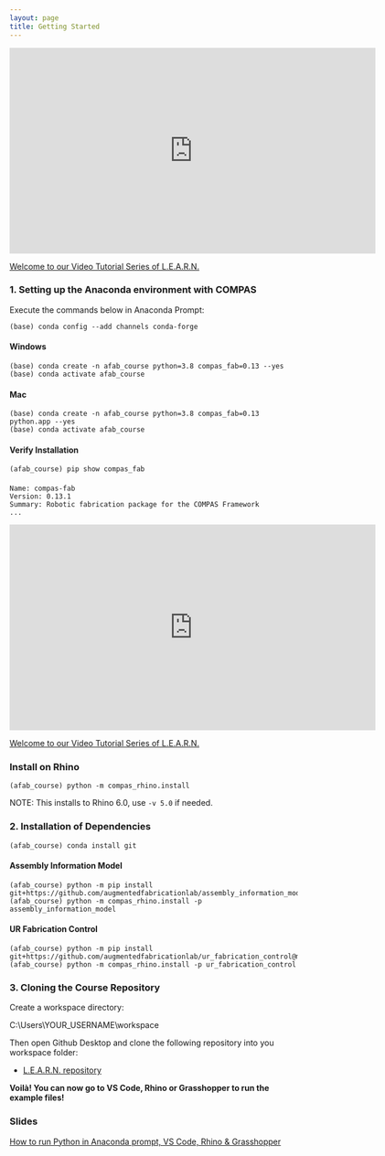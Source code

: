 ```yaml
---
layout: page
title: Getting Started
---
```


<iframe src="https://player.vimeo.com/video/496027774" width="640" height="360" frameborder="0" allow="autoplay; fullscreen" allowfullscreen></iframe>
<p><a href="https://vimeo.com/496027774">Welcome to our Video Tutorial Series of L.E.A.R.N.</a></p>


### 1. Setting up the Anaconda environment with COMPAS

Execute the commands below in Anaconda Prompt:
	
    (base) conda config --add channels conda-forge

#### Windows
    (base) conda create -n afab_course python=3.8 compas_fab=0.13 --yes
    (base) conda activate afab_course

#### Mac
    (base) conda create -n afab_course python=3.8 compas_fab=0.13 python.app --yes
    (base) conda activate afab_course
    

#### Verify Installation

    (afab_course) pip show compas_fab
####
    Name: compas-fab
    Version: 0.13.1
    Summary: Robotic fabrication package for the COMPAS Framework
    ...

<iframe src="https://player.vimeo.com/video/496027774" width="640" height="360" frameborder="0" allow="autoplay; fullscreen" allowfullscreen></iframe>
<p><a href="https://vimeo.com/500532145">Welcome to our Video Tutorial Series of L.E.A.R.N.</a></p>

### Install on Rhino

    (afab_course) python -m compas_rhino.install

NOTE: This installs to Rhino 6.0, use `-v 5.0` if needed.


### 2. Installation of Dependencies

    (afab_course) conda install git

#### Assembly Information Model
    
    (afab_course) python -m pip install git+https://github.com/augmentedfabricationlab/assembly_information_model@master#egg=assembly_information_model
    (afab_course) python -m compas_rhino.install -p assembly_information_model

#### UR Fabrication Control
    
    (afab_course) python -m pip install git+https://github.com/augmentedfabricationlab/ur_fabrication_control@master#egg=ur_fabrication_control
    (afab_course) python -m compas_rhino.install -p ur_fabrication_control


### 3. Cloning the Course Repository

Create a workspace directory:

C:\Users\YOUR_USERNAME\workspace

Then open Github Desktop and clone the following repository into you workspace folder:

* [L.E.A.R.N. repository](https://github.com/le-ar-n/le-ar-n)


**Voilà! You can now go to VS Code, Rhino or Grasshopper to run the example files!**

### Slides
[How to run Python in Anaconda prompt, VS Code, Rhino & Grasshopper](https://docs.google.com/presentation/d/1TQNj92qhDZBSEtYajfmCCKaSDm2lwxsIdcFl3V1vE7Q/edit?usp=sharing)

